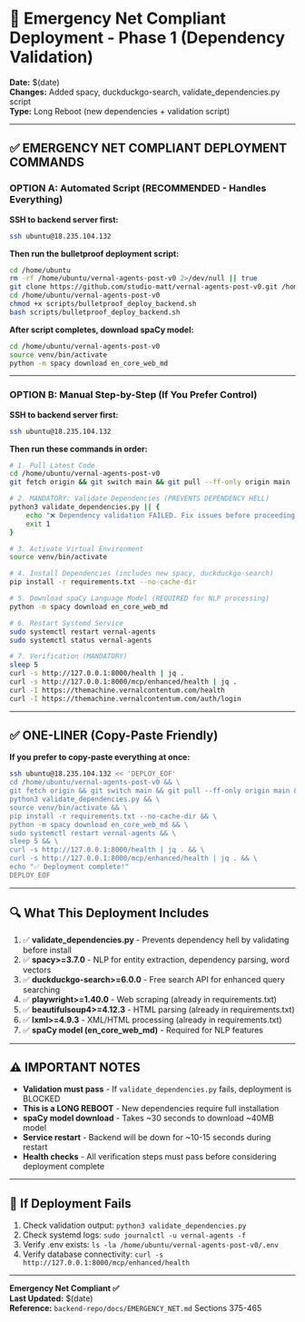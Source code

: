 # 🚀 Emergency Net Compliant Deployment - Phase 1 (Dependency Validation)

**Date:** $(date)  
**Changes:** Added spacy, duckduckgo-search, validate_dependencies.py script  
**Type:** Long Reboot (new dependencies + validation script)

---

## ✅ EMERGENCY NET COMPLIANT DEPLOYMENT COMMANDS

### **OPTION A: Automated Script (RECOMMENDED - Handles Everything)**

**SSH to backend server first:**
```bash
ssh ubuntu@18.235.104.132
```

**Then run the bulletproof deployment script:**
```bash
cd /home/ubuntu
rm -rf /home/ubuntu/vernal-agents-post-v0 2>/dev/null || true
git clone https://github.com/studio-matt/vernal-agents-post-v0.git /home/ubuntu/vernal-agents-post-v0
cd /home/ubuntu/vernal-agents-post-v0
chmod +x scripts/bulletproof_deploy_backend.sh
bash scripts/bulletproof_deploy_backend.sh
```

**After script completes, download spaCy model:**
```bash
cd /home/ubuntu/vernal-agents-post-v0
source venv/bin/activate
python -m spacy download en_core_web_md
```

---

### **OPTION B: Manual Step-by-Step (If You Prefer Control)**

**SSH to backend server first:**
```bash
ssh ubuntu@18.235.104.132
```

**Then run these commands in order:**

```bash
# 1. Pull Latest Code
cd /home/ubuntu/vernal-agents-post-v0
git fetch origin && git switch main && git pull --ff-only origin main

# 2. MANDATORY: Validate Dependencies (PREVENTS DEPENDENCY HELL)
python3 validate_dependencies.py || {
    echo "❌ Dependency validation FAILED. Fix issues before proceeding."
    exit 1
}

# 3. Activate Virtual Environment
source venv/bin/activate

# 4. Install Dependencies (includes new spacy, duckduckgo-search)
pip install -r requirements.txt --no-cache-dir

# 5. Download spaCy Language Model (REQUIRED for NLP processing)
python -m spacy download en_core_web_md

# 6. Restart Systemd Service
sudo systemctl restart vernal-agents
sudo systemctl status vernal-agents

# 7. Verification (MANDATORY)
sleep 5
curl -s http://127.0.0.1:8000/health | jq .
curl -s http://127.0.0.1:8000/mcp/enhanced/health | jq .
curl -I https://themachine.vernalcontentum.com/health
curl -I https://themachine.vernalcontentum.com/auth/login
```

---

## ✅ ONE-LINER (Copy-Paste Friendly)

**If you prefer to copy-paste everything at once:**

```bash
ssh ubuntu@18.235.104.132 << 'DEPLOY_EOF'
cd /home/ubuntu/vernal-agents-post-v0 && \
git fetch origin && git switch main && git pull --ff-only origin main && \
python3 validate_dependencies.py && \
source venv/bin/activate && \
pip install -r requirements.txt --no-cache-dir && \
python -m spacy download en_core_web_md && \
sudo systemctl restart vernal-agents && \
sleep 5 && \
curl -s http://127.0.0.1:8000/health | jq . && \
curl -s http://127.0.0.1:8000/mcp/enhanced/health | jq . && \
echo "✅ Deployment complete!"
DEPLOY_EOF
```

---

## 🔍 What This Deployment Includes

1. ✅ **validate_dependencies.py** - Prevents dependency hell by validating before install
2. ✅ **spacy>=3.7.0** - NLP for entity extraction, dependency parsing, word vectors
3. ✅ **duckduckgo-search>=6.0.0** - Free search API for enhanced query searching
4. ✅ **playwright>=1.40.0** - Web scraping (already in requirements.txt)
5. ✅ **beautifulsoup4>=4.12.3** - HTML parsing (already in requirements.txt)
6. ✅ **lxml>=4.9.3** - XML/HTML processing (already in requirements.txt)
7. ✅ **spaCy model (en_core_web_md)** - Required for NLP features

---

## ⚠️ IMPORTANT NOTES

- **Validation must pass** - If `validate_dependencies.py` fails, deployment is BLOCKED
- **This is a LONG REBOOT** - New dependencies require full installation
- **spaCy model download** - Takes ~30 seconds to download ~40MB model
- **Service restart** - Backend will be down for ~10-15 seconds during restart
- **Health checks** - All verification steps must pass before considering deployment complete

---

## 🚨 If Deployment Fails

1. Check validation output: `python3 validate_dependencies.py`
2. Check systemd logs: `sudo journalctl -u vernal-agents -f`
3. Verify .env exists: `ls -la /home/ubuntu/vernal-agents-post-v0/.env`
4. Verify database connectivity: `curl -s http://127.0.0.1:8000/mcp/enhanced/health`

---

**Emergency Net Compliant ✅**  
**Last Updated:** $(date)  
**Reference:** `backend-repo/docs/EMERGENCY_NET.md` Sections 375-465

